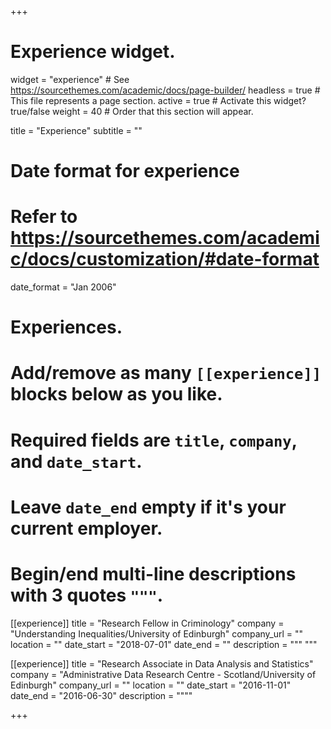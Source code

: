 +++
# Experience widget.
widget = "experience"  # See https://sourcethemes.com/academic/docs/page-builder/
headless = true  # This file represents a page section.
active = true  # Activate this widget? true/false
weight = 40  # Order that this section will appear.

title = "Experience"
subtitle = ""

# Date format for experience
#   Refer to https://sourcethemes.com/academic/docs/customization/#date-format
date_format = "Jan 2006"

# Experiences.
#   Add/remove as many `[[experience]]` blocks below as you like.
#   Required fields are `title`, `company`, and `date_start`.
#   Leave `date_end` empty if it's your current employer.
#   Begin/end multi-line descriptions with 3 quotes `"""`.
[[experience]]
  title = "Research Fellow in Criminology"
  company = "Understanding Inequalities/University of Edinburgh"
  company_url = ""
  location = ""
  date_start = "2018-07-01"
  date_end = ""
  description = """
  """

[[experience]]
  title = "Research Associate in Data Analysis and Statistics"
  company = "Administrative Data Research Centre - Scotland/University of Edinburgh"
  company_url = ""
  location = ""
  date_start = "2016-11-01"
  date_end = "2016-06-30"
  description = """"

+++
